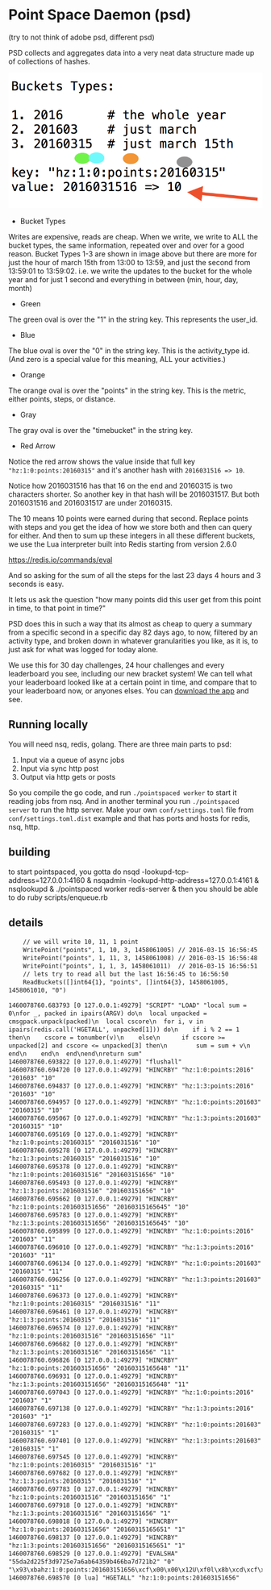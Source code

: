 
# Point Space Daemon (psd)

(try to not think of adobe psd, different psd)

PSD collects and aggregates data into a very neat data 
structure made up of collections of hashes.  

![](infographic.png)

* Bucket Types

Writes are expensive, reads are cheap. When we write, we write to ALL the bucket types, the same information, repeated over and over for a good reason. Bucket Types 1-3 are shown in image above but there are more for just the hour of march 15th from 13:00 to 13:59, and just the second from 13:59:01 to 13:59:02. i.e. we write the updates to the bucket for the whole year and for just 1 second and everything in between (min, hour, day, month)

* Green

The green oval is over the "1" in the string key. This represents the user_id.

* Blue

The blue oval is over the "0" in the string key. This is the activity_type id. (And zero is a special value for this meaning, ALL your activities.)

* Orange

The orange oval is over the "points" in the string key. This is the metric, either points, steps, or distance.

* Gray

The gray oval is over the "timebucket" in the string key.

* Red Arrow

Notice the red arrow shows the value inside that full key `"hz:1:0:points:20160315"` and it's another hash with
`2016031516 => 10`. 

Notice how 2016031516 has that 16 on the end and 20160315 is two characters shorter. So another key in that hash will be 2016031517. But both 2016031516 and 2016031517 are under 20160315.

The 10 means 10 points were earned during that second. Replace points with steps and you get the idea of how we store both and then can query for either. And then to sum up these integers in all these different buckets, we use
the Lua interpreter built into Redis starting from version 2.6.0 

https://redis.io/commands/eval

And so asking for the sum of all the steps for the last 23 days 4 hours and 3 seconds is easy.

It lets us ask the question "how many points did this user get from 
this point in time, to that point in time?"

PSD does this in such a way that its almost as cheap to query a summary 
from a specific second in a specific day 82 days ago, to now, filtered 
by an activity type, and broken down in whatever granularities you like, 
as it is, to just ask for what was logged for today alone.

We use this for 30 day challenges, 24 hour challenges and every leaderboard 
you see, including our new bracket system! We can tell what your leaderboard
looked like at a certain point in time, and compare that to your leaderboard 
now, or anyones elses. You can [download the app](http://activity.club) and see.

## Running locally

You will need nsq, redis, golang. There are three main parts to psd:

1. Input via a queue of async jobs
2. Input via sync http post
3. Output via http gets or posts

So you compile the go code, and run `./pointspaced worker` to start it reading jobs from nsq.
And in another terminal you run `./pointspaced server` to run the http server.
Make your own `conf/settings.toml` file from `conf/settings.toml.dist` example and that has ports
and hosts for redis, nsq, http.

## building

to start pointspaced, you gotta do
nsqd -lookupd-tcp-address=127.0.0.1:4160 &
nsqadmin -lookupd-http-address=127.0.0.1:4161 &
nsqlookupd &
./pointspaced worker
redis-server &
then you should be able to do ruby scripts/enqueue.rb

## details

```
	// we will write 10, 11, 1 point
	WritePoint("points", 1, 10, 3, 1458061005) // 2016-03-15 16:56:45
	WritePoint("points", 1, 11, 3, 1458061008) // 2016-03-15 16:56:48
	WritePoint("points", 1, 1, 3, 1458061011)  // 2016-03-15 16:56:51
	// lets try to read all but the last 16:56:45 to 16:56:50
	ReadBuckets([]int64{1}, "points", []int64{3}, 1458061005, 1458061010, "0")
```
```
1460078760.683793 [0 127.0.0.1:49279] "SCRIPT" "LOAD" "local sum = 0\nfor _, packed in ipairs(ARGV) do\n  local unpacked = cmsgpack.unpack(packed)\n  local cscore\n  for i, v in ipairs(redis.call('HGETALL', unpacked[1])) do\n    if i % 2 == 1 then\n    cscore = tonumber(v)\n    else\n      if cscore >= unpacked[2] and cscore <= unpacked[3] then\n        sum = sum + v\n      end\n    end\n  end\nend\nreturn sum"
1460078760.693822 [0 127.0.0.1:49279] "flushall"
1460078760.694720 [0 127.0.0.1:49279] "HINCRBY" "hz:1:0:points:2016" "201603" "10"
1460078760.694837 [0 127.0.0.1:49279] "HINCRBY" "hz:1:3:points:2016" "201603" "10"
1460078760.694957 [0 127.0.0.1:49279] "HINCRBY" "hz:1:0:points:201603" "20160315" "10"
1460078760.695067 [0 127.0.0.1:49279] "HINCRBY" "hz:1:3:points:201603" "20160315" "10"
1460078760.695169 [0 127.0.0.1:49279] "HINCRBY" "hz:1:0:points:20160315" "2016031516" "10"
1460078760.695278 [0 127.0.0.1:49279] "HINCRBY" "hz:1:3:points:20160315" "2016031516" "10"
1460078760.695378 [0 127.0.0.1:49279] "HINCRBY" "hz:1:0:points:2016031516" "201603151656" "10"
1460078760.695493 [0 127.0.0.1:49279] "HINCRBY" "hz:1:3:points:2016031516" "201603151656" "10"
1460078760.695662 [0 127.0.0.1:49279] "HINCRBY" "hz:1:0:points:201603151656" "20160315165645" "10"
1460078760.695783 [0 127.0.0.1:49279] "HINCRBY" "hz:1:3:points:201603151656" "20160315165645" "10"
1460078760.695899 [0 127.0.0.1:49279] "HINCRBY" "hz:1:0:points:2016" "201603" "11"
1460078760.696010 [0 127.0.0.1:49279] "HINCRBY" "hz:1:3:points:2016" "201603" "11"
1460078760.696134 [0 127.0.0.1:49279] "HINCRBY" "hz:1:0:points:201603" "20160315" "11"
1460078760.696256 [0 127.0.0.1:49279] "HINCRBY" "hz:1:3:points:201603" "20160315" "11"
1460078760.696373 [0 127.0.0.1:49279] "HINCRBY" "hz:1:0:points:20160315" "2016031516" "11"
1460078760.696461 [0 127.0.0.1:49279] "HINCRBY" "hz:1:3:points:20160315" "2016031516" "11"
1460078760.696574 [0 127.0.0.1:49279] "HINCRBY" "hz:1:0:points:2016031516" "201603151656" "11"
1460078760.696682 [0 127.0.0.1:49279] "HINCRBY" "hz:1:3:points:2016031516" "201603151656" "11"
1460078760.696826 [0 127.0.0.1:49279] "HINCRBY" "hz:1:0:points:201603151656" "20160315165648" "11"
1460078760.696931 [0 127.0.0.1:49279] "HINCRBY" "hz:1:3:points:201603151656" "20160315165648" "11"
1460078760.697043 [0 127.0.0.1:49279] "HINCRBY" "hz:1:0:points:2016" "201603" "1"
1460078760.697138 [0 127.0.0.1:49279] "HINCRBY" "hz:1:3:points:2016" "201603" "1"
1460078760.697283 [0 127.0.0.1:49279] "HINCRBY" "hz:1:0:points:201603" "20160315" "1"
1460078760.697401 [0 127.0.0.1:49279] "HINCRBY" "hz:1:3:points:201603" "20160315" "1"
1460078760.697545 [0 127.0.0.1:49279] "HINCRBY" "hz:1:0:points:20160315" "2016031516" "1"
1460078760.697682 [0 127.0.0.1:49279] "HINCRBY" "hz:1:3:points:20160315" "2016031516" "1"
1460078760.697783 [0 127.0.0.1:49279] "HINCRBY" "hz:1:0:points:2016031516" "201603151656" "1"
1460078760.697918 [0 127.0.0.1:49279] "HINCRBY" "hz:1:3:points:2016031516" "201603151656" "1"
1460078760.698018 [0 127.0.0.1:49279] "HINCRBY" "hz:1:0:points:201603151656" "20160315165651" "1"
1460078760.698137 [0 127.0.0.1:49279] "HINCRBY" "hz:1:3:points:201603151656" "20160315165651" "1"
1460078760.698529 [0 127.0.0.1:49279] "EVALSHA" "55da2d225f3d9725e7a6ab64359b466ba7d721b2" "0" "\x93\xbahz:1:0:points:201603151656\xcf\x00\x00\x12U\xf0l\x8b\xcd\xcf\x00\x00\x12U\xf0l\x8b\xd2"
1460078760.698570 [0 lua] "HGETALL" "hz:1:0:points:201603151656"
```
